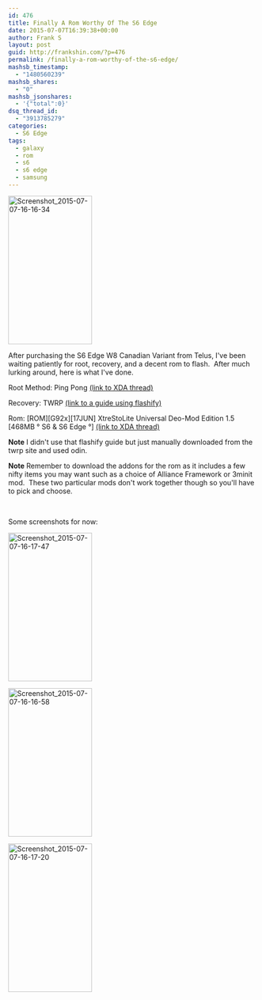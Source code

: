 ```yaml
---
id: 476
title: Finally A Rom Worthy Of The S6 Edge
date: 2015-07-07T16:39:38+00:00
author: Frank S
layout: post
guid: http://frankshin.com/?p=476
permalink: /finally-a-rom-worthy-of-the-s6-edge/
mashsb_timestamp:
  - "1480560239"
mashsb_shares:
  - "0"
mashsb_jsonshares:
  - '{"total":0}'
dsq_thread_id:
  - "3913785279"
categories:
  - S6 Edge
tags:
  - galaxy
  - rom
  - s6
  - s6 edge
  - samsung
---
```

<a href="http://frankshin.com/wp-content/uploads/2015/07/Screenshot_2015-07-07-16-16-34.png"><img class=" size-medium wp-image-477 aligncenter" src="http://frankshin.com/wp-content/uploads/2015/07/Screenshot_2015-07-07-16-16-34-169x300.png" alt="Screenshot_2015-07-07-16-16-34" width="169" height="300" /></a>

After purchasing the S6 Edge W8 Canadian Variant from Telus, I've been waiting patiently for root, recovery, and a decent rom to flash.  After much lurking around, here is what I've done.

Root Method: Ping Pong <a href="http://forum.xda-developers.com/galaxy-s6/general/root-pingpongroot-s6-root-tool-t3103016">(link to XDA thread)</a>

Recovery: TWRP <a href="http://www.technobuzz.net/easiest-way-to-install-twrp-recovery-on-galaxy-s6-or-s6-edge/">(link to a guide using flashify)</a>

Rom: [ROM][G92x][17JUN] XtreStoLite Universal Deo-Mod Edition 1.5 [468MB ° S6 &amp; S6 Edge °] <a href="http://forum.xda-developers.com/galaxy-s6/development/rom-xtrestolite-deodexed-mod-edition-1-0-t3094423">(link to XDA thread)</a>

**Note** I didn't use that flashify guide but just manually downloaded from the twrp site and used odin.

**Note** Remember to download the addons for the rom as it includes a few nifty items you may want such as a choice of Alliance Framework or 3minit mod.  These two particular mods don't work together though so you'll have to pick and choose.

&nbsp;

Some screenshots for now:

<a href="http://frankshin.com/wp-content/uploads/2015/07/Screenshot_2015-07-07-16-17-47.png"><img class="alignnone size-medium wp-image-478" src="http://frankshin.com/wp-content/uploads/2015/07/Screenshot_2015-07-07-16-17-47-169x300.png" alt="Screenshot_2015-07-07-16-17-47" width="169" height="300" /></a>

<a href="http://frankshin.com/wp-content/uploads/2015/07/Screenshot_2015-07-07-16-16-58.png"><img class="alignnone size-medium wp-image-479" src="http://frankshin.com/wp-content/uploads/2015/07/Screenshot_2015-07-07-16-16-58-169x300.png" alt="Screenshot_2015-07-07-16-16-58" width="169" height="300" /></a>

<a href="http://frankshin.com/wp-content/uploads/2015/07/Screenshot_2015-07-07-16-17-20.png"><img class="alignnone size-medium wp-image-480" src="http://frankshin.com/wp-content/uploads/2015/07/Screenshot_2015-07-07-16-17-20-169x300.png" alt="Screenshot_2015-07-07-16-17-20" width="169" height="300" /></a>